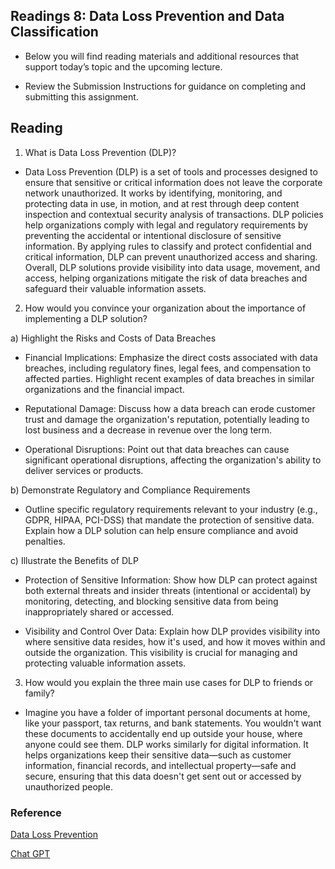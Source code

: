 ## Readings 8: Data Loss Prevention and Data Classification

- Below you will find reading materials and additional resources that support today’s topic and the upcoming lecture.

- Review the Submission Instructions for guidance on completing and submitting this assignment.

## Reading

1. What is Data Loss Prevention (DLP)?

- Data Loss Prevention (DLP) is a set of tools and processes designed to ensure that sensitive or critical information does not leave the corporate network unauthorized. It works by identifying, monitoring, and protecting data in use, in motion, and at rest through deep content inspection and contextual security analysis of transactions. DLP policies help organizations comply with legal and regulatory requirements by preventing the accidental or intentional disclosure of sensitive information. By applying rules to classify and protect confidential and critical information, DLP can prevent unauthorized access and sharing. Overall, DLP solutions provide visibility into data usage, movement, and access, helping organizations mitigate the risk of data breaches and safeguard their valuable information assets.

2. How would you convince your organization about the importance of implementing a DLP solution?

a) Highlight the Risks and Costs of Data Breaches

- Financial Implications: Emphasize the direct costs associated with data breaches, including regulatory fines, legal fees, and compensation to affected parties. Highlight recent examples of data breaches in similar organizations and the financial impact.

- Reputational Damage: Discuss how a data breach can erode customer trust and damage the organization's reputation, potentially leading to lost business and a decrease in revenue over the long term.

- Operational Disruptions: Point out that data breaches can cause significant operational disruptions, affecting the organization's ability to deliver services or products.

b) Demonstrate Regulatory and Compliance Requirements

- Outline specific regulatory requirements relevant to your industry (e.g., GDPR, HIPAA, PCI-DSS) that mandate the protection of sensitive data. Explain how a DLP solution can help ensure compliance and avoid penalties.

c) Illustrate the Benefits of DLP

- Protection of Sensitive Information: Show how DLP can protect against both external threats and insider threats (intentional or accidental) by monitoring, detecting, and blocking sensitive data from being inappropriately shared or accessed.

- Visibility and Control Over Data: Explain how DLP provides visibility into where sensitive data resides, how it's used, and how it moves within and outside the organization. This visibility is crucial for managing and protecting valuable information assets.


3. How would you explain the three main use cases for DLP to friends or family?

- Imagine you have a folder of important personal documents at home, like your passport, tax returns, and bank statements. You wouldn't want these documents to accidentally end up outside your house, where anyone could see them. DLP works similarly for digital information. It helps organizations keep their sensitive data—such as customer information, financial records, and intellectual property—safe and secure, ensuring that this data doesn't get sent out or accessed by unauthorized people.

### Reference

[ Data Loss Prevention](https://digitalguardian.com/blog/what-data-loss-prevention-dlp-definition-data-loss-prevention) 

[Chat GPT](https://chat.openai.com/share/a5152bfa-9ba0-4701-8ded-de99ba81ccbb) 
